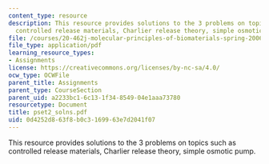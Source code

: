 ```yaml
---
content_type: resource
description: This resource provides solutions to the 3 problems on topics such as
  controlled release materials, Charlier release theory, simple osmotic pump.
file: /courses/20-462j-molecular-principles-of-biomaterials-spring-2006/0d4252d863f8b0c3169963e7d2041f07_pset2_solns.pdf
file_type: application/pdf
learning_resource_types:
- Assignments
license: https://creativecommons.org/licenses/by-nc-sa/4.0/
ocw_type: OCWFile
parent_title: Assignments
parent_type: CourseSection
parent_uid: a2233bc1-6c13-1f34-8549-04e1aaa73780
resourcetype: Document
title: pset2_solns.pdf
uid: 0d4252d8-63f8-b0c3-1699-63e7d2041f07
---
```

This resource provides solutions to the 3 problems on topics such as controlled release materials, Charlier release theory, simple osmotic pump.